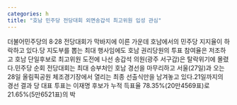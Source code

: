 ```yaml
---
categories: h
title: "호남 민주당 전당대회 외면송갑석 최고위원 입성 관심"
---
```

더불어민주당의 8·28 전당대회가 막바지에 이른 가운데 호남에서의 민주당 지지율이 하락하고 있다.당 지도부를 뽑는 최대 행사임에도 호남 권리당원의 투표 참여율은 저조하고 호남 단일후보로 최고위원 도전에 나선 송갑석 의원(광주 서구갑)은 탈락위기에 몰렸다.민주당 순회 전당대회는 최대 승부처인 호남 경선을 마무리하고 서울(27일)과 오는 28일 올림픽공원 체조경기장에서 열리는 최종 선출식만을 남겨놓고 있다.21일까지의 경선 결과 당 대표 투표는 이재명 후보가 누적 득표율 78.35%(20만4569표)로 21.65%(5만6521표)의 박